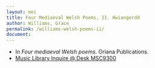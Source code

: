 ```yaml
---
layout: mei
title: Four Mediaeval Welsh Poems, II. Hwiangerdd
author: Williams, Grace
permalink: /williams-welsh-poems-ii/
document:
---
```


- In *Four mediaeval Welsh poems.* Oriana Publications.
- <a href="https://tufts-primo.hosted.exlibrisgroup.com/permalink/f/bnf7qa/01TUN_ALMA21283969240003851" target="_blank">Music Library Inquire @ Desk MSC9300</a>

